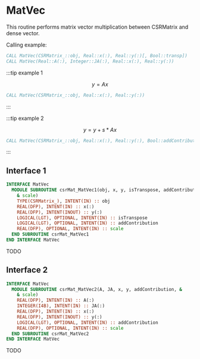 # MatVec

This routine performs matrix vector multiplication between CSRMatrix and dense vector.

Calling example:

```fortran
CALL MatVec(CSRMatrix_::obj, Real::x(:), Real::y(:)[, Bool::transp])
CALL MatVec(Real::A(:), Integer::JA(:), Real::x(:), Real::y(:))
```

:::tip example 1

$$
y= Ax
$$

```fortran
CALL MatVec(CSRMatrix_::obj, Real::x(:), Real::y(:))
```

:::

:::tip example 2

$$
y= y + s*Ax
$$

```fortran
CALL MatVec(CSRMatrix_::obj, Real::x(:), Real::y(:), Bool::addContribution, REAL::scale)
```

:::

## Interface 1

<Tabs>
<TabItem value="interface" label="܀ MatVec(obj, x, y, transp)" default>

```fortran
INTERFACE MatVec
  MODULE SUBROUTINE csrMat_MatVec1(obj, x, y, isTranspose, addContribution, &
    & scale)
    TYPE(CSRMatrix_), INTENT(IN) :: obj
    REAL(DFP), INTENT(IN) :: x(:)
    REAL(DFP), INTENT(INOUT) :: y(:)
    LOGICAL(LGT), OPTIONAL, INTENT(IN) :: isTranspose
    LOGICAL(LGT), OPTIONAL, INTENT(IN) :: addContribution
    REAL(DFP), OPTIONAL, INTENT(IN) :: scale
  END SUBROUTINE csrMat_MatVec1
END INTERFACE MatVec
```

</TabItem>

<TabItem value="example" label="️܀ See example">

TODO

</TabItem>

<TabItem value="close" label="↢ " default>

</TabItem>

</Tabs>

## Interface 2

<Tabs>

<TabItem value="interface" label="܀ MatVec(A, JA, x, y)" default>

```fortran
INTERFACE MatVec
  MODULE SUBROUTINE csrMat_MatVec2(A, JA, x, y, addContribution, &
    & scale)
    REAL(DFP), INTENT(IN) :: A(:)
    INTEGER(I4B), INTENT(IN) :: JA(:)
    REAL(DFP), INTENT(IN) :: x(:)
    REAL(DFP), INTENT(INOUT) :: y(:)
    LOGICAL(LGT), OPTIONAL, INTENT(IN) :: addContribution
    REAL(DFP), OPTIONAL, INTENT(IN) :: scale
  END SUBROUTINE csrMat_MatVec2
END INTERFACE MatVec
```

</TabItem>

<TabItem value="example" label="️܀ See example">

TODO

</TabItem>

<TabItem value="close" label="↢ ">

</TabItem>

</Tabs>
